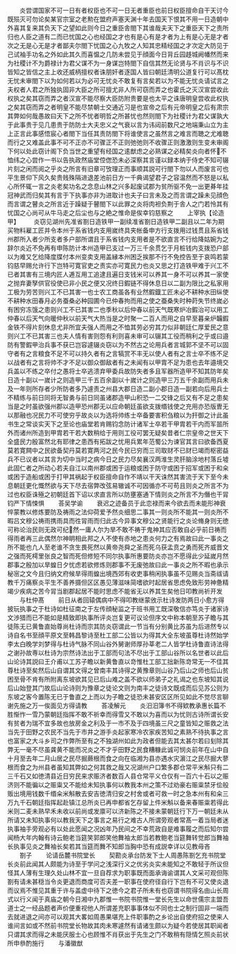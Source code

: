 <!-- { "loadSidebar": true } -->
　　炎尝谓国家不可一日有者权臣也不可一日无者重臣也前日权臣擅命自干天讨今既殒灭可勿论矣某官宗室之老勲在盟府声塞天渊十年去国天下恨其不用一日造朝中外喜其复来其负天下之望如此则今日之重臣舎閤下其谁哉夫天下之重臣天下之责所归也人臣之道有二而已忧国之心也经国之才也有是心有是才者为上有是心无是才者次之无是心无是才者鄙夫尔閤下忧国之心九牧之人知其忠精经国之才次定大防见于己试袖手功名之外如此其久而喜愠之几防未尝见于顔面今日背丘园趍城阙幡然而来为社稷计不为爵禄计为君父谋不为一身谋岂特閤下自信其然无论贤与不肖识与不识皆知之皆信之主上收还威柄擅权者诛朋奸者逐国人皆曰朝廷清明公道复行可以髙枕无忧未审閤下以为如何若以为必可无忧炎不敢复有言矣若以为不能无忧炎请试言之夫权者人君之所独执固非大臣之所可擅尤非人所可窃而弄之也霍氏之灭汉宣尝收此权执之矣其窃而弄之者汉宣不能尽察大臣防附贵要是也太平之诛唐明皇尝收此权执之矣其窃而弄之者明皇不能尽禁朝士交通近习是也宣帝之后有元帝明皇之后有肃宗其弊如何哉愚故曰天下之所不忧者明哲之所甚忧也然则閤下为社稷计为君父谋孰大于此事贵于见几患贵于防防士大夫忠义之气衰以言为讳闼前数尺之地端秉山立为主上正言此事感悟宸心者閤下当任其责防閤下将谁使言之虽然言之难言而聴之尤难聴而行之又难盖此事不可不正亦不可骤正不正则弛弛则不收骤正则激激则生变未审阁下何以处此窃计阁下负当世之重望有经国之逺猷虑之必熟谋之必精矣炎向者怀不恤纬之心尝作一书以告执政然庙堂倥偬恐未必深察其言谨以録本纳于侍史不知可辍片刻之闲而阅之乎炎之所言有旧章可攷理正而事顺其説可行閤下勿以人而废言可也平生景仰下风久矣贵贱殊隔进退差池前日方一千典谒望君子之容温然而不怒是以私心所怀辄一言之炎老矣功名之念息山林之兴多起废试郡为贫所驱不免一出更朞年挂冠神武而归矣其有言于下执事亦非为进取计也夫子曰言未及之而言谓之躁未见顔色而言谓之瞽炎之所言近于躁疑于瞽閤下以此罪之炎将肉袒负荆于舎人之门若怜其有忧国之心尚可从牛马走之后尘也与之絶之惟命是俟幸钧慈察之
　　上宰执【论造甲】
　　炎窃见湖州先准省劄日造铁甲一副续准省劄日造铁甲二副且以二年为期买物料雇工匠并令本州于系省钱内支用嵗终具夹帐备申方行支拨用过钱贯且系省钱州郡所入者少所支者多户部所谓且于系省钱内支用者是不欲直言不行给降姑婉为之辞尔炎近不免再有申陈防计本州造甲已支过一万三千余贯乞于月桩钱内支拨恐户部以为难又乞给降度牒付本州变卖支用盖縁本州困乏挨那不行不免控告至于哀鸣若蒙钧慈早赐允许行下岂特可寛官吏之责实亦可寛民力也炎又思之打造铁甲难于兴工不已者其害有三境内匠人逓互用工追逮且遍日支钱米可以养其一身不可以养其一家使之抛弃妻孥供官役使已非小民之便又况终日鍜链不得休息日以二副为限比之私家用工极为劳苦则兴工不已其害一也士农工商虽各有业然鍜鐡工匠未必不耕种水田纵使不耕种水田春月必务蚕桑必种园圃今已仲春拘而用之使之蚕桑失时种莳失节终嵗必有困穷冻饿之患则兴工不已其害二也季秋以后仲春以前天气既寒炉冶鍜治可以用工仲春以后天气向暖仲秋以前天气大热当是之时聚一二百人而用之自早至暮亲炉韛鍜金铁不得片刻休息尤非所宜夫强人而用之不恤其劳必穷其力似非朝廷仁厚爱民之意则兴工不已其害三也夫人情有害则怨有利则喜未审可以辍其工役而稍利之乎或曰邉防有警鍜甲治兵事不获已岂容遽辍炎窃以为不然古之论用兵者言城郭不坚不可以固守者有之言粮食不足不可以持久者有之言犒赏不丰无以使人者有之言士卒不练不足以战者有之言将帅不才不足以御众御敌者有之未闻有以甲胄不足为患也去年邉境交兵盖以不练之卒付之愚将士卒逃溃弃甲委兵故防失者多且军器所造甲不知其防年矣日造十副以一嵗计之则造甲三千五百余副以十嵗计之则造甲三万五千余副而用兵未及一年则所存者少所防者多乃遽责之州县大郡日造二副小郡日造一副若向后用兵士不精练与前日同将无智勇与前日同虽诸郡造甲山积恐一二交锋之后又有不足之患矣当是之时虽欲强州郡以造甲恐州郡无以应命朝廷虽欲支拨缗钱使之充用亦恐版曺无以那融也况民力不可使穷乎故炎以为选将帅练士卒备要害积刍粮以为扞御之计此虽书生之常谈实天下之至论也庙堂若肯赐钧念防计诸军士卒若干甲胄若干内而军噐所外而诸州所造到甲胄若干若大数稍给于用则工役可罢无疑矣昔者仁宗皇帝之世天下全盛民力殷富然北有耶律之患西有拓跋之忧用兵累年范蜀公为谏官其言曰欲备西夏莫若寛闗中之民欲备契丹莫若寛两河之民今民已穷而三司取财不已财已竭而枢密益兵不已议者以其言为切中当时之病今日之民力尽矣襄汉两淮生灵肝脑涂地村落丘墟此固仁者之所动心若夫自江以南州郡或困于运粮或困于防守或困于招军或困于和籴或困于造船或困于打甲其祸起于权臣擅命自作不靖以干天诛然其害流于天下至今未息朝廷更化慨然欲与天下尽去宿弊改弦易辙诚不可因循亦不可苟且则炎之所言不为过也权臣诛殛之初朝廷首下诏以求直言所以防壅塞通下情则炎之所言不为僭也干冐钧严下情悚惧
　　荅吴学谕
　　衰迟之迹备员于此恋禄而来今欲去而未能形神衰悴蒙教以修炼要防及祷雨之法仰荷爱予然炎细思二事其一则炎所不能其一则炎所不暇吕文穆公祷雨携雨具而徃冐雨而归此古今异事文穆公之贤能行之炎论脩身则无徳可称论治民则无政可纪然一庸人尔为旱不敢不祷于鬼神其应否敢自必乎前日祷而得雨者再三此偶然尔神眀相此邦之人不使有赤地之患炎何力之有焉故曰此一事炎之所不能也凢人至老谁不贪生畏死然以黄帝尧舜之圣而死乌获孟贲之勇而死齐威晋文之强而死樗里张良之智而死但修短不同尔执事所惠要防炎亦岂不愿得此少延嵗月然郡事之殷加以旱蝗日夕忧虑若欲修炼则郡事不无废弛故曰此一事炎之所不暇也承示秘宻之文今且归纳文府候旱得雨蝗出境西郊有收吏事稍闲执事虽不见赐炎当斋祓请教千万痛察炎平生不善养摄但区区愚见薄滋味简嗜欲时起居省思虑免致形劳神惫精竭少疾病之苦今冐当剧郡起居不能时思虑不能省无以养其生矣他日叩教尚祈开发
　　与杜仲髙
　　前日从者回辕偶病中不得叩教继蒙攽示杜诗发防两日小愈方得披玩执事之于杜诗如杜征南之于左传顔秘监之于班书用工既深敬信亦笃炎于诸家诗文渉猎而已不能如是精致即执事所评炎岂复更可议论但序文中称本朝至苏子瞻与其徒陈无已黄鲁直始尊尚杜诗而宗其防炎窃谓此一节当有分别黄比苏虽为后进然专以诗自名书至顔平原文至韩昌黎诗至杜工部二公皆以为得其大全东坡虽尊杜诗然始学李太白晚学刘梦得与杜诗气脉不同山谷外舅谢师厚孙莘老二人皆学杜诗鲁直诗法得之谢孙故専以杜诗为宗然诗法出于工部而句法不尽出于工部山谷所以名世者以此后山论诗其説曰王介甫以工苏子瞻以新黄鲁直以竒惟杜工部工拙新陈竒常无一不佳其尊杜诗至矣然后山自谓其文得之曾南丰其诗得之黄豫章则山谷乃后山之师也后山贫困至骨不肯有所附离东坡欲其见已后山难之盖不欲以师弟子之礼谒之也东坡知其说后山始登其门故后山论诗则为豫章之徒论文则为南丰之徒诗文既成而后见苏公则为东坡之客今置陈无已于鲁直之上而以为子瞻之徒恐未甚安区区所见如此不觉尽言聊谢先施之万一俟面见方得请教
　　荅凌解元
　　炎汨汨簿书不得欵教承惠长篇不胜惭怍一雪乃蒙朝廷指挥不敢不祈幸而得雪又不敢以为喜而以为忧则古诗所谓长安有贫者为瑞不宜多故也放房金之利及于一市不及于四境虽三尺之童皆知之赈救之法当先于田野之农民不当先于市井之游手炎起家寒冷农家疾苦知之素熟不待执事之言也富家之大斗乡司之作弊所至有之不独湖州如此为政者但能去其太甚尔若曰刬除其弊无一毫不尽虽龚黄不能而况炎之不才乎田野之民食糟糠此诚可悯炎前年在山中自十月至去年二月山居之民尽掘蕨根而食之向在临湘为县亦遇水灾濵江之民尽掘大蓼根而食之为州县者虽知其弊如之何其救之哉又况湖州户口繁多郡仓常平米斛只有二三千石又如徳清县近日穷民来求赈济者数百人县仓常平义仓仅有一百六十石以之赈济则不能徧以之赈粜又不能给未知执事何以教我本州之策不过劝豪右赈粜禁牙侩般贩出境用钱数千缗籴米斛散去安吉徳清归安之村舍或者可救一时之急本州有和籴三万九千石朝廷指挥起赴镇江总所炎已再申都省乞存留上件米斛以备来春赈粜若得此米则二麦未熟早禾未收以前尚或发廪可以济新陈之不接未蒙朝廷行下万一朝廷未从所请又未知执事何以教我天下之事言之易行之难古人所谓旁观者常髙一着当局者迷执事袖手旁观必有以处此愿闻之况凶年乃民间之不幸荒政自是难事履之而后知尔尝闻杨大年内翰有诗云鲍老当筵笑郭郎笑他舞袖太郎当若教鲍老当筵舞转觉郎当舞袖长执事见炎之舞袖长矣若其当筵而舞不知郎当胸中恐有成説幸详以见教毋吝
　　劄子
　　论请岳麓书院堂长
　　契勘炎承台防发下士人周愚陈劄乞充书院堂长炎前此闻其人颇能为诗至于学问之浅深行义之优劣炎实未能知之不敢轻于所议但怪其人薄有生理久处山林不宜一旦自荐求为职事既而面承诲谕谓其人文采可观但陈劄有请未甚穏当令炎更退而商度可否夫差一职事在使府径自行下岂有不可又使炎退而议焉不惟见其重于许与盖虚中待下之徳今之君子所未有也窃谓书院得名由山长周式以行义闻于真庙之朝今日湘中九郡惟一书院书院惟一堂长先生以命世儒宗主盟吾道士之一经品题者声价便重视他人所谓差充职事事体似不同也士之制行固非一端而去就进退之间亦可以观其大畧如周愚果堪充上件职事酌之乡论出自使府招之使来人谁间言如或不然前书院堂长物故其肉未寒遽然有请诸生颇以为疑今若使居其职闻者只谓其求而得之未能厌服士心也顾惟不肖获出于先生之门不敢稍有隠情乞照炎前状所申叅酌施行
　　与潘徽猷
